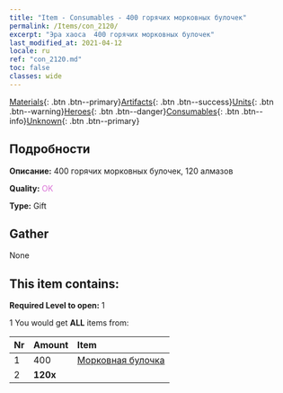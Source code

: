 ```yaml
---
title: "Item - Consumables - 400 горячих морковных булочек"
permalink: /Items/con_2120/
excerpt: "Эра хаоса  400 горячих морковных булочек"
last_modified_at: 2021-04-12
locale: ru
ref: "con_2120.md"
toc: false
classes: wide
---
```

 [Materials](/ru/Items/){: .btn .btn--primary}[Artifacts](/ru/Items/Artifacts/){: .btn .btn--success}[Units](/ru/Items/Units/){: .btn .btn--warning}[Heroes](/ru/Items/Heroes/){: .btn .btn--danger}[Consumables](/ru/Items/Consumables/){: .btn .btn--info}[Unknown](/ru/Items/Unknown/){: .btn .btn--primary}

## Подробности
 **Описание:** 400 горячих морковных булочек, 120 алмазов

 **Quality:** <span style="color: #DA70D6">OK</span>

 **Type:** Gift

## Gather

  None

## This item contains:

 **Required Level to open:** 1

 1 You would get **ALL** items  from:

  | Nr | Amount |     Item    |
  |:---|:-------|:------------|
  | 1 | 400 | [Морковная булочка](/ru/Items/con_2119/) | 
  | 2 |  **120x** | <i class="fas fa-gem"/> |  | 
